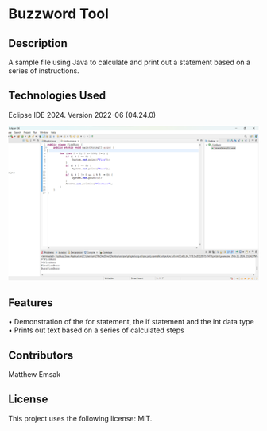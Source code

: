 # <strong> Buzzword Tool  </strong> #

## <strong> Description </strong> ##
A sample file using Java to calculate and print out a statement based on a series of instructions.

## <strong> Technologies Used </strong> ##
Eclipse IDE 2024. Version 2022-06 (04.24.0)

![]()<img width="723" alt="image" src="https://github.com/matthew813709/Gitimages/blob/db26e9532c099a11844db55b8ff732057a49b888/Screenshot%202024-02-20%20145258.png">

## <strong> Features </strong> ##
• Demonstration of the for statement, the if statement and the int data type
• Prints out text based on a series of calculated steps



## <strong> Contributors </strong> ##
Matthew Emsak

## <strong> License </strong> ##
This project uses the following license: MiT.
